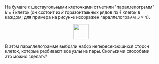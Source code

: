 На бумаге с шестиугольными клеточками отметили "параллелограмм"
$k\times \ell$ клеток
(он состоит из $k$ горизонтальных рядов по $\ell$ клеток в каждом;
для примера на рисунке изображен параллелограмм $3\times 4$).
<p align="center"><img src="https://matol.nomomon.repl.co/http:&amp;&amp;matol.kz&amp;images&amp;17&amp;s2014_4.png" height="50"></p>
В этом параллелограмме выбрали набор непересекающихся сторон клеток,
которые разбивают все узлы на пары. Сколькими способами это можно сделать?